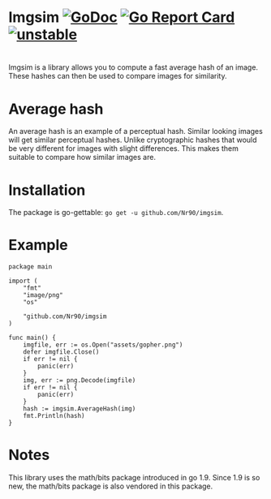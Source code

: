 # Imgsim [![GoDoc](https://godoc.org/github.com/Nr90/imgsim?status.svg)](https://godoc.org/github.com/Nr90/imgsim) [![Go Report Card](https://goreportcard.com/badge/github.com/Nr90/imgsim)](https://goreportcard.com/report/github.com/Nr90/imgsim) [![unstable](http://badges.github.io/stability-badges/dist/unstable.svg)](http://github.com/badges/stability-badges)
#


Imgsim is a library allows you to compute a fast average hash of an image. These hashes can then be used to compare images for similarity.

# Average hash #
An average hash is an example of a perceptual hash. Similar looking images will get similar perceptual hashes. Unlike cryptographic hashes
that would be very different for images with slight differences.
This makes them suitable to compare how similar images are.

# Installation #

The package is go-gettable: `go get -u github.com/Nr90/imgsim`. 

# Example #
```
package main

import (
	"fmt"
	"image/png"
	"os"

	"github.com/Nr90/imgsim
)

func main() {
	imgfile, err := os.Open("assets/gopher.png")
	defer imgfile.Close()
	if err != nil {
		panic(err)
	}
	img, err := png.Decode(imgfile)
	if err != nil {
		panic(err)
	}
	hash := imgsim.AverageHash(img)
	fmt.Println(hash)
}
```

# Notes #
This library uses the math/bits package introduced in go 1.9. Since 1.9 is so new, the math/bits package is also vendored in this package.
